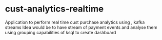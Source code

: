 # cust-analytics-realtime
Application to perform real time cust purchase analytics using , kafka streams
Idea would be to have stream of payment events and analyse them using grouping capabilities of ksql to create dashboard 
